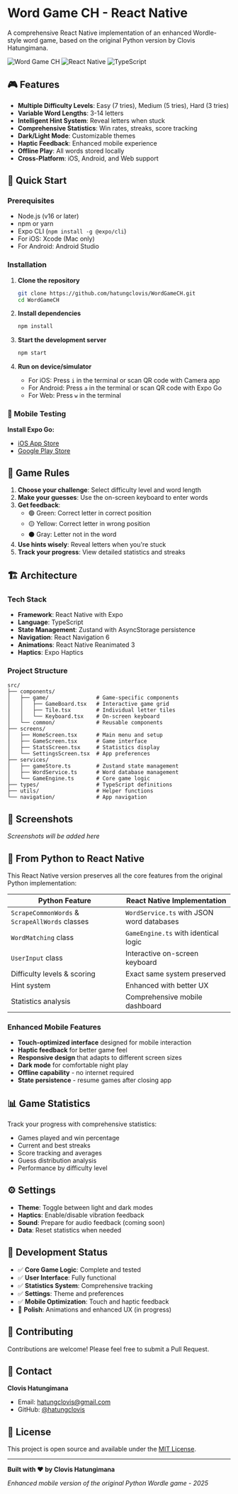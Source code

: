# Word Game CH - React Native

A comprehensive React Native implementation of an enhanced Wordle-style word game, based on the original Python version by Clovis Hatungimana.

![Word Game CH](https://img.shields.io/badge/Platform-iOS%20%7C%20Android%20%7C%20Web-blue)
![React Native](https://img.shields.io/badge/React%20Native-Expo-green)
![TypeScript](https://img.shields.io/badge/TypeScript-Ready-blue)

## 🎮 Features

- **Multiple Difficulty Levels**: Easy (7 tries), Medium (5 tries), Hard (3 tries)
- **Variable Word Lengths**: 3-14 letters
- **Intelligent Hint System**: Reveal letters when stuck
- **Comprehensive Statistics**: Win rates, streaks, score tracking
- **Dark/Light Mode**: Customizable themes
- **Haptic Feedback**: Enhanced mobile experience
- **Offline Play**: All words stored locally
- **Cross-Platform**: iOS, Android, and Web support

## 🚀 Quick Start

### Prerequisites

- Node.js (v16 or later)
- npm or yarn
- Expo CLI (`npm install -g @expo/cli`)
- For iOS: Xcode (Mac only)
- For Android: Android Studio

### Installation

1. **Clone the repository**
   ```bash
   git clone https://github.com/hatungclovis/WordGameCH.git
   cd WordGameCH
   ```

2. **Install dependencies**
   ```bash
   npm install
   ```

3. **Start the development server**
   ```bash
   npm start
   ```

4. **Run on device/simulator**
   - For iOS: Press `i` in the terminal or scan QR code with Camera app
   - For Android: Press `a` in the terminal or scan QR code with Expo Go
   - For Web: Press `w` in the terminal

### 📱 Mobile Testing

**Install Expo Go:**
- [iOS App Store](https://apps.apple.com/app/expo-go/id982107779)
- [Google Play Store](https://play.google.com/store/apps/details?id=host.exp.exponent)

## 🎯 Game Rules

1. **Choose your challenge**: Select difficulty level and word length
2. **Make your guesses**: Use the on-screen keyboard to enter words
3. **Get feedback**: 
   - 🟢 Green: Correct letter in correct position
   - 🟡 Yellow: Correct letter in wrong position  
   - ⚫ Gray: Letter not in the word
4. **Use hints wisely**: Reveal letters when you're stuck
5. **Track your progress**: View detailed statistics and streaks

## 🏗️ Architecture

### Tech Stack
- **Framework**: React Native with Expo
- **Language**: TypeScript
- **State Management**: Zustand with AsyncStorage persistence
- **Navigation**: React Navigation 6
- **Animations**: React Native Reanimated 3
- **Haptics**: Expo Haptics

### Project Structure
```
src/
├── components/
│   ├── game/               # Game-specific components
│   │   ├── GameBoard.tsx   # Interactive game grid
│   │   ├── Tile.tsx        # Individual letter tiles
│   │   └── Keyboard.tsx    # On-screen keyboard
│   └── common/             # Reusable components
├── screens/
│   ├── HomeScreen.tsx      # Main menu and setup
│   ├── GameScreen.tsx      # Game interface
│   ├── StatsScreen.tsx     # Statistics display
│   └── SettingsScreen.tsx  # App preferences
├── services/
│   ├── gameStore.ts        # Zustand state management
│   ├── WordService.ts      # Word database management
│   └── GameEngine.ts       # Core game logic
├── types/                  # TypeScript definitions
├── utils/                  # Helper functions
└── navigation/             # App navigation
```

## 🎨 Screenshots

*Screenshots will be added here*

## 🔄 From Python to React Native

This React Native version preserves all the core features from the original Python implementation:

| Python Feature | React Native Implementation |
|----------------|----------------------------|
| `ScrapeCommonWords` & `ScrapeAllWords` classes | `WordService.ts` with JSON word databases |
| `WordMatching` class | `GameEngine.ts` with identical logic |
| `UserInput` class | Interactive on-screen keyboard |
| Difficulty levels & scoring | Exact same system preserved |
| Hint system | Enhanced with better UX |
| Statistics analysis | Comprehensive mobile dashboard |

### Enhanced Mobile Features
- **Touch-optimized interface** designed for mobile interaction
- **Haptic feedback** for better game feel
- **Responsive design** that adapts to different screen sizes
- **Dark mode** for comfortable night play
- **Offline capability** - no internet required
- **State persistence** - resume games after closing app

## 📊 Game Statistics

Track your progress with comprehensive statistics:
- Games played and win percentage
- Current and best streaks
- Score tracking and averages
- Guess distribution analysis
- Performance by difficulty level

## ⚙️ Settings

- **Theme**: Toggle between light and dark modes
- **Haptics**: Enable/disable vibration feedback
- **Sound**: Prepare for audio feedback (coming soon)
- **Data**: Reset statistics when needed

## 🚧 Development Status

- ✅ **Core Game Logic**: Complete and tested
- ✅ **User Interface**: Fully functional
- ✅ **Statistics System**: Comprehensive tracking
- ✅ **Settings**: Theme and preferences
- ✅ **Mobile Optimization**: Touch and haptic feedback
- 🔄 **Polish**: Animations and enhanced UX (in progress)

## 🤝 Contributing

Contributions are welcome! Please feel free to submit a Pull Request.

## 📧 Contact

**Clovis Hatungimana**
- Email: hatungclovis@gmail.com
- GitHub: [@hatungclovis](https://github.com/hatungclovis)

## 📄 License

This project is open source and available under the [MIT License](LICENSE).

---

**Built with ❤️ by Clovis Hatungimana**

*Enhanced mobile version of the original Python Wordle game - 2025*
